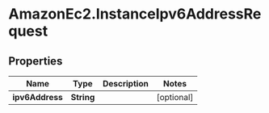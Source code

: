 # AmazonEc2.InstanceIpv6AddressRequest

## Properties

Name | Type | Description | Notes
------------ | ------------- | ------------- | -------------
**ipv6Address** | **String** |  | [optional] 


